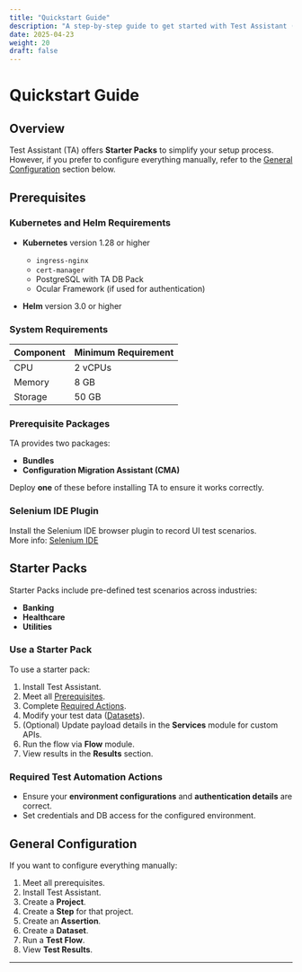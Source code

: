 ```yaml
---
title: "Quickstart Guide"
description: "A step-by-step guide to get started with Test Assistant (TA)."
date: 2025-04-23
weight: 20
draft: false
---
```


# Quickstart Guide

## Overview

Test Assistant (TA) offers **Starter Packs** to simplify your setup process. However, if you prefer to configure everything manually, refer to the [General Configuration](#general-configuration) section below.

## Prerequisites

### Kubernetes and Helm Requirements

- **Kubernetes** version 1.28 or higher  
  - `ingress-nginx`
  - `cert-manager`
  - PostgreSQL with TA DB Pack
  - Ocular Framework (if used for authentication)

- **Helm** version 3.0 or higher

### System Requirements

| Component | Minimum Requirement |
|----------|---------------------|
| CPU      | 2 vCPUs             |
| Memory   | 8 GB                |
| Storage  | 50 GB               |

### Prerequisite Packages

TA provides two packages:
- **Bundles**
- **Configuration Migration Assistant (CMA)**

Deploy **one** of these before installing TA to ensure it works correctly.

### Selenium IDE Plugin

Install the Selenium IDE browser plugin to record UI test scenarios.  
More info: [Selenium IDE](https://www.selenium.dev/selenium-ide/)

## Starter Packs

Starter Packs include pre-defined test scenarios across industries:

- **Banking**
- **Healthcare**
- **Utilities**

### Use a Starter Pack

To use a starter pack:

1. Install Test Assistant.
2. Meet all [Prerequisites](#prerequisites).
3. Complete [Required Actions](#required-test-automation-actions).
4. Modify your test data ([Datasets](/ta/3_0_0/docs/web-application/dataset/)).
5. (Optional) Update payload details in the **Services** module for custom APIs.
6. Run the flow via **Flow** module.
7. View results in the **Results** section.

### Required Test Automation Actions

- Ensure your **environment configurations** and **authentication details** are correct.
- Set credentials and DB access for the configured environment.

## General Configuration

If you want to configure everything manually:

1. Meet all prerequisites.
2. Install Test Assistant.
3. Create a **Project**.
4. Create a **Step** for that project.
5. Create an **Assertion**.
6. Create a **Dataset**.
7. Run a **Test Flow**.
8. View **Test Results**.

---
